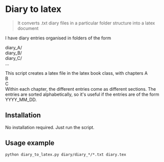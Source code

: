 # Diary to latex
> It converts .txt diary files in a particular folder structure into a latex document

I have diary entries organised in folders of the form

diary_A/\
diary_B/\
diary_C/\
...

This script creates a latex file in the latex book class, with chapters
A\
B\
C\
Within each chapter, the different entries come as different sections. The entries are sorted alphabetically, so it's useful if the entries are of the form YYYY_MM_DD.

## Installation

No installation required. Just run the script.

## Usage example

```
python diary_to_latex.py diary/diary_*/*.txt diary.tex
```

